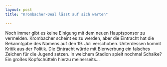 ```yaml
---
layout: post
title: "Krombacher-Deal lässt auf sich warten"

---
```


Noch immer gibt es keine Einigung mit dem neuen Hauptsponsor zu vermelden. Krombacher scheint es zu werden, aber die Eintracht hat die Bekanntgabe des Namens auf den 19. Juli verschoben. Unterdessen kommt Kritik aus der Politik. Die Eintracht würde mit Bierwerbung ein falsches Zeichen für die Jugend setzen. In welchem Stadion spielt nochmal Schalke? Ein großes Kopfschütteln hierzu meinerseits...


